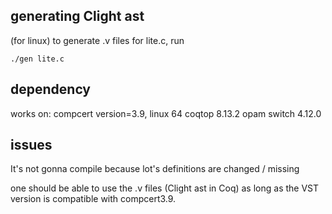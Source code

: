

## generating Clight ast
(for linux) to generate .v files for lite.c, run

    ./gen lite.c

## dependency
works on:
compcert version=3.9, linux 64
coqtop 8.13.2
opam switch 4.12.0

## issues
It's not gonna compile because lot's definitions are changed / missing

one should be able to use the .v files (Clight ast in Coq) as long as the VST version is compatible with compcert3.9.